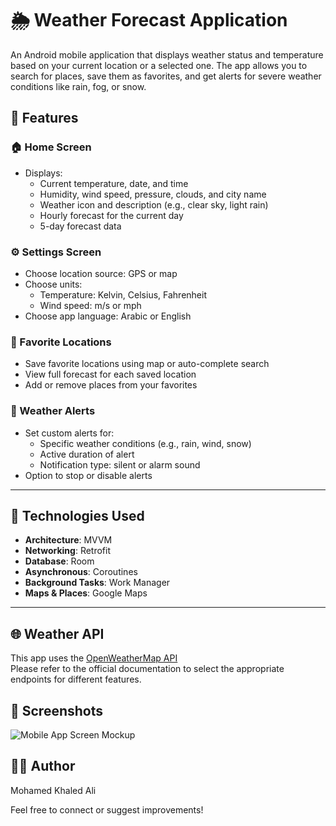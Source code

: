 # 🌦️ Weather Forecast Application

An Android mobile application that displays weather status and temperature based on your current location or a selected one. The app allows you to search for places, save them as favorites, and get alerts for severe weather conditions like rain, fog, or snow.

## 🚀 Features

### 🏠 Home Screen
- Displays:
  - Current temperature, date, and time
  - Humidity, wind speed, pressure, clouds, and city name
  - Weather icon and description (e.g., clear sky, light rain)
  - Hourly forecast for the current day
  - 5-day forecast data

### ⚙️ Settings Screen
- Choose location source: GPS or map
- Choose units:
  - Temperature: Kelvin, Celsius, Fahrenheit
  - Wind speed: m/s or mph
- Choose app language: Arabic or English

### 📍 Favorite Locations
- Save favorite locations using map or auto-complete search
- View full forecast for each saved location
- Add or remove places from your favorites

### 🚨 Weather Alerts
- Set custom alerts for:
  - Specific weather conditions (e.g., rain, wind, snow)
  - Active duration of alert
  - Notification type: silent or alarm sound
- Option to stop or disable alerts

---

## 🔧 Technologies Used

- **Architecture**: MVVM
- **Networking**: Retrofit
- **Database**: Room
- **Asynchronous**: Coroutines
- **Background Tasks**: Work Manager
- **Maps & Places**: Google Maps

---

## 🌐 Weather API

This app uses the [OpenWeatherMap API](https://api.openweathermap.org/data/2.5/forecast)  
Please refer to the official documentation to select the appropriate endpoints for different features.





## 📸 Screenshots
![Mobile App Screen Mockup](https://github.com/user-attachments/assets/611c27d0-1c91-43b2-9d35-df7bb4c6e7ef)




## 🧑‍💻 Author
Mohamed Khaled Ali

Feel free to connect or suggest improvements!

